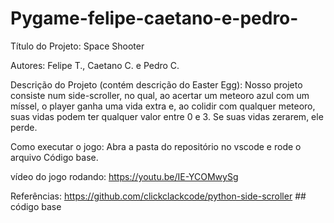 # Pygame-felipe-caetano-e-pedro-
Título do Projeto: Space Shooter

Autores: Felipe T., Caetano C. e Pedro C. 

Descrição do Projeto (contém descrição do Easter Egg): Nosso projeto consiste num side-scroller, no qual, ao acertar um meteoro azul com um míssel, o player ganha uma vida extra e, ao colidir com qualquer meteoro, suas vidas podem ter qualquer valor entre 0 e 3. Se suas vidas zerarem, ele perde. 

Como executar o jogo: Abra a pasta do repositório no vscode e rode o arquivo Código base.

vídeo do jogo rodando: https://youtu.be/IE-YCOMwySg

Referências:
https://github.com/clickclackcode/python-side-scroller ## código base